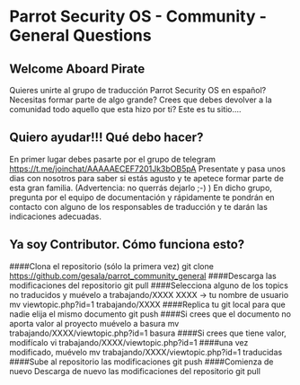 # Parrot Security OS - Community - General Questions
## Welcome Aboard Pirate

Quieres unirte al grupo de traducción Parrot Security OS en español?
Necesitas formar parte de algo grande? Crees que debes devolver a la comunidad todo aquello que esta hizo por ti?
Este es tu sitio....

## Quiero ayudar!!! Qué debo hacer? 


En primer lugar debes pasarte por el grupo de telegram https://t.me/joinchat/AAAAAECEF7201Jk3bOB5pA
Presentate y pasa unos dias con nosotros para saber si estás agusto y te apetece formar parte de esta gran familia. (Advertencia: no querrás dejarlo ;-) )
En dicho grupo, pregunta por el equipo de documentación y rápidamente te pondrán en contacto con alguno de los responsables de traducción y te darán las indicaciones adecuadas.


## Ya soy Contributor. Cómo funciona esto?

####Clona el repositorio (sólo la primera vez)
git clone https://github.com/gesala/parrot_community_general
####Descarga las modificaciones del repositorio
git pull
####Selecciona alguno de los topics no traducidos y muévelo a trabajando/XXXX
XXXX -> tu nombre de usuario 
mv viewtopic.php\?id=1 trabajando/XXXX
####Replica tu git local para que nadie elija el mismo documento
git push
####Si crees que el documento no aporta valor al proyecto muévelo a basura
mv trabajando/XXXX/viewtopic.php\?id=1 basura
####Si crees que tiene valor, modifícalo
vi trabajando/XXXX/viewtopic.php\?id=1
####una vez modificado, muévelo
mv trabajando/XXXX/viewtopic.php\?id=1 traducidas
####Sube al repositorio las modificaciones
git push
####Comienza de nuevo
Descarga de nuevo las modificaciones del repositorio
git pull
